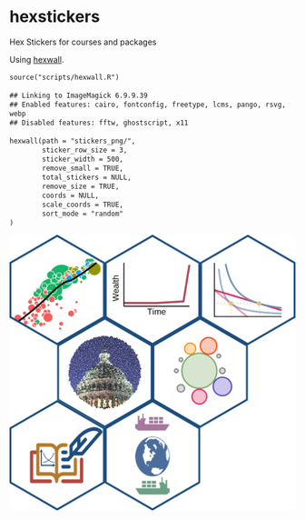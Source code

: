 hexstickers
===========

Hex Stickers for courses and packages

Using [hexwall](https://github.com/mitchelloharawild/hexwall).

    source("scripts/hexwall.R")

    ## Linking to ImageMagick 6.9.9.39
    ## Enabled features: cairo, fontconfig, freetype, lcms, pango, rsvg, webp
    ## Disabled features: fftw, ghostscript, x11

    hexwall(path = "stickers_png/",
            sticker_row_size = 3,
            sticker_width = 500,
            remove_small = TRUE,
            total_stickers = NULL,
            remove_size = TRUE,
            coords = NULL,
            scale_coords = TRUE,
            sort_mode = "random"
    )

<img src="README_files/figure-markdown_strict/unnamed-chunk-1-1.png" width="1500" />
